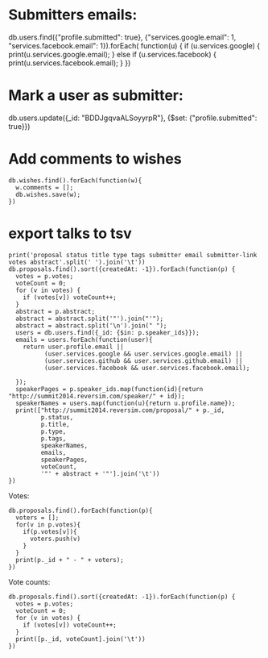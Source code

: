# Submitters emails:
db.users.find({"profile.submitted": true}, {"services.google.email": 1, "services.facebook.email": 1}).forEach(
  function(u) {
    if (u.services.google) {
      print(u.services.google.email);
    } else if (u.services.facebook) {
      print(u.services.facebook.email);
    }
  })


# Mark a user as submitter:
db.users.update({_id: "BDDJgqvaALSoyyrpR"}, {$set: {"profile.submitted": true}})

# Add comments to wishes
```
db.wishes.find().forEach(function(w){
  w.comments = [];
  db.wishes.save(w);
})
```

# export talks to tsv
```
print('proposal status title type tags submitter email submitter-link votes abstract'.split(' ').join('\t'))
db.proposals.find().sort({createdAt: -1}).forEach(function(p) {
  votes = p.votes;
  voteCount = 0;
  for (v in votes) {
    if (votes[v]) voteCount++;
  }
  abstract = p.abstract;
  abstract = abstract.split('"').join("'");
  abstract = abstract.split('\n').join(" ");
  users = db.users.find({_id: {$in: p.speaker_ids}});
  emails = users.forEach(function(user){
    return user.profile.email ||
          (user.services.google && user.services.google.email) ||
          (user.services.github && user.services.github.email) ||
          (user.services.facebook && user.services.facebook.email);

  });
  speakerPages = p.speaker_ids.map(function(id){return "http://summit2014.reversim.com/speaker/" + id});
  speakerNames = users.map(function(u){return u.profile.name});
  print(["http://summit2014.reversim.com/proposal/" + p._id,
         p.status,
         p.title,
         p.type,
         p.tags,
         speakerNames,
         emails,
         speakerPages,
         voteCount,
         '"' + abstract + '"'].join('\t'))
})
```


Votes:

```
db.proposals.find().forEach(function(p){
  voters = [];
  for(v in p.votes){
    if(p.votes[v]){
      voters.push(v)
    }
  }
  print(p._id + " - " + voters);
})
```

Vote counts:
```
db.proposals.find().sort({createdAt: -1}).forEach(function(p) {
  votes = p.votes;
  voteCount = 0;
  for (v in votes) {
    if (votes[v]) voteCount++;
  }
  print([p._id, voteCount].join('\t'))
})

```